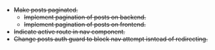 * ~~Make posts paginated.~~
    * ~~Implement pagination of posts on backend.~~
    * ~~Implement pagination of posts on frontend.~~
* ~~Indicate active route in nav component.~~
* ~~Change posts auth guard to block nav attempt isntead of redirecting.~~